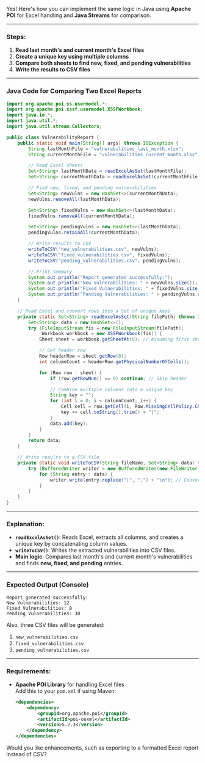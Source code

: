 Yes! Here's how you can implement the same logic in Java using **Apache POI** for Excel handling and **Java Streams** for comparison.

---

### **Steps:**  
1. **Read last month's and current month's Excel files**  
2. **Create a unique key using multiple columns**  
3. **Compare both sheets to find new, fixed, and pending vulnerabilities**  
4. **Write the results to CSV files**  

---

### **Java Code for Comparing Two Excel Reports**
```java
import org.apache.poi.ss.usermodel.*;
import org.apache.poi.xssf.usermodel.XSSFWorkbook;
import java.io.*;
import java.util.*;
import java.util.stream.Collectors;

public class VulnerabilityReport {
    public static void main(String[] args) throws IOException {
        String lastMonthFile = "vulnerabilities_last_month.xlsx";
        String currentMonthFile = "vulnerabilities_current_month.xlsx";

        // Read Excel sheets
        Set<String> lastMonthData = readExcelAsSet(lastMonthFile);
        Set<String> currentMonthData = readExcelAsSet(currentMonthFile);

        // Find new, fixed, and pending vulnerabilities
        Set<String> newVulns = new HashSet<>(currentMonthData);
        newVulns.removeAll(lastMonthData);

        Set<String> fixedVulns = new HashSet<>(lastMonthData);
        fixedVulns.removeAll(currentMonthData);

        Set<String> pendingVulns = new HashSet<>(lastMonthData);
        pendingVulns.retainAll(currentMonthData);

        // Write results to CSV
        writeToCSV("new_vulnerabilities.csv", newVulns);
        writeToCSV("fixed_vulnerabilities.csv", fixedVulns);
        writeToCSV("pending_vulnerabilities.csv", pendingVulns);

        // Print summary
        System.out.println("Report generated successfully:");
        System.out.println("New Vulnerabilities: " + newVulns.size());
        System.out.println("Fixed Vulnerabilities: " + fixedVulns.size());
        System.out.println("Pending Vulnerabilities: " + pendingVulns.size());
    }

    // Read Excel and convert rows into a Set of unique keys
    private static Set<String> readExcelAsSet(String filePath) throws IOException {
        Set<String> data = new HashSet<>();
        try (FileInputStream fis = new FileInputStream(filePath);
             Workbook workbook = new XSSFWorkbook(fis)) {
            Sheet sheet = workbook.getSheetAt(0); // Assuming first sheet

            // Get header row
            Row headerRow = sheet.getRow(0);
            int columnCount = headerRow.getPhysicalNumberOfCells();

            for (Row row : sheet) {
                if (row.getRowNum() == 0) continue; // Skip header

                // Combine multiple columns into a unique key
                String key = "";
                for (int i = 0; i < columnCount; i++) {
                    Cell cell = row.getCell(i, Row.MissingCellPolicy.CREATE_NULL_AS_BLANK);
                    key += cell.toString().trim() + "|";
                }
                data.add(key);
            }
        }
        return data;
    }

    // Write results to a CSV file
    private static void writeToCSV(String fileName, Set<String> data) throws IOException {
        try (BufferedWriter writer = new BufferedWriter(new FileWriter(fileName))) {
            for (String entry : data) {
                writer.write(entry.replace("|", ",") + "\n"); // Convert '|' to ',' for CSV format
            }
        }
    }
}
```

---

### **Explanation:**
- **`readExcelAsSet()`**: Reads Excel, extracts all columns, and creates a unique key by concatenating column values.  
- **`writeToCSV()`**: Writes the extracted vulnerabilities into CSV files.  
- **Main logic**: Compares last month's and current month's vulnerabilities and finds **new, fixed, and pending** entries.  

---

### **Expected Output (Console)**
```plaintext
Report generated successfully:
New Vulnerabilities: 12
Fixed Vulnerabilities: 8
Pending Vulnerabilities: 30
```
Also, three CSV files will be generated:  
1. `new_vulnerabilities.csv`  
2. `fixed_vulnerabilities.csv`  
3. `pending_vulnerabilities.csv`  

---

### **Requirements:**
- **Apache POI Library** for handling Excel files  
  Add this to your `pom.xml` if using Maven:
  ```xml
  <dependencies>
      <dependency>
          <groupId>org.apache.poi</groupId>
          <artifactId>poi-ooxml</artifactId>
          <version>5.2.3</version>
      </dependency>
  </dependencies>
  ```

Would you like enhancements, such as exporting to a formatted Excel report instead of CSV?